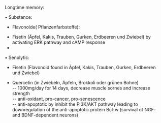Longtime memory:  
  
• Substance:  
+ Flavonoide( Pflanzenfarbstoffe):  
- Fisetin (Äpfel, Kakis, Trauben, Gurken, Erdbeeren und Zwiebel) by activating ERK pathway and cAMP response  
-  
  
• Senolytic:  
- Fisetin (Flavonoid found in Äpfel, Kakis, Trauben, Gurken, Erdbeeren und Zwiebel)  
  
  
- Quercetin (in Zwiebeln, Äpfeln, Brokkoli oder grünen Bohne)  
-- 1000mg/day for 14 days, decrease muscle sornes and increase strength  
-- anti-oxidant, pro-cancer, pro-senescence  
-- anti-apoptotic by inhibit the PI3K/AKT pathway leading to downregulation of the anti-apoptotic protein Bcl-w (survival of NGF- and BDNF-dependent neurons)